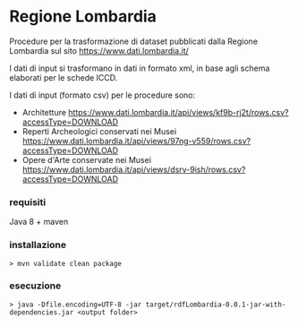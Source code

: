 
# Regione Lombardia
Procedure per la trasformazione di dataset pubblicati dalla Regione Lombardia sul sito https://www.dati.lombardia.it/

I dati di input si trasformano in dati in formato xml, in base agli schema elaborati per le schede ICCD.

I dati di input (formato csv) per le procedure sono:
  - Architetture https://www.dati.lombardia.it/api/views/kf9b-rj2t/rows.csv?accessType=DOWNLOAD
  - Reperti Archeologici conservati nei Musei https://www.dati.lombardia.it/api/views/97ng-v559/rows.csv?accessType=DOWNLOAD
  - Opere d'Arte conservate nei Musei https://www.dati.lombardia.it/api/views/dsrv-9ish/rows.csv?accessType=DOWNLOAD

### requisiti
Java 8 + maven

### installazione
`> mvn validate clean package`

### esecuzione
`> java -Dfile.encoding=UTF-8 -jar target/rdfLombardia-0.0.1-jar-with-dependencies.jar <output folder>`



